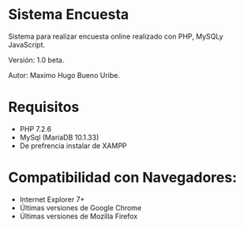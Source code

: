 # Sistema Encuesta
 Sistema para realizar encuesta online realizado con PHP, MySQLy JavaScript.
 
 Versión: 1.0 beta.
 
 Autor: Maximo Hugo Bueno Uribe.

# Requisitos
 - PHP 7.2.6
 - MySql (MariaDB 10.1.33)
 - De prefrencia instalar de XAMPP

# Compatibilidad con Navegadores:
 - Internet Explorer 7+
 - Últimas versiones de Google Chrome
 - Últimas versiones de Mozilla Firefox
 
